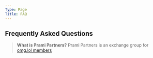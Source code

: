 ```yaml
---
Type: Page
Title: FAQ
---
```


## Frequently Asked Questions

> **What is Prami Partners?** 
> Prami Partners is an exchange group for [omg.lol members](https://home.omg.lol/referred-by/georgeprobably)